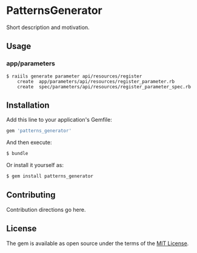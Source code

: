# PatternsGenerator
Short description and motivation.

## Usage
### app/parameters
```
$ raiils generate parameter api/resources/register
    create  app/parameters/api/resources/register_parameter.rb
    create  spec/parameters/api/resources/register_parameter_spec.rb
```

## Installation
Add this line to your application's Gemfile:

```ruby
gem 'patterns_generator'
```

And then execute:
```bash
$ bundle
```

Or install it yourself as:
```bash
$ gem install patterns_generator
```

## Contributing
Contribution directions go here.

## License
The gem is available as open source under the terms of the [MIT License](http://opensource.org/licenses/MIT).
